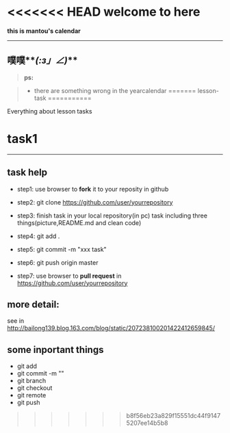 <<<<<<< HEAD
﻿welcome to here
===================


 <i class="icon-cog"></i> **this is mantou's calendar**

----------


噗噗**_(:з」∠)_**  
-------------



> **ps:**

> - there are something wrong in the yearcalendar
=======
lesson-task
===========

Everything about lesson tasks


task1
===
---

task help
------

- step1:
use browser to **fork** it to your reposity in github

- step2:
git clone https://github.com/user/yourrepository

- step3:
finish task in your local repository(in pc)
task including three things(picture,README.md and clean code)

- step4:
git add .

- step5:
git commit -m "xxx task"

- step6:
git push origin master

- step7:
use browser to **pull request** in https://github.com/user/yourrepository

more detail:
----
see in http://bailong139.blog.163.com/blog/static/207238100201422412659845/


some inportant things
----
- git add
- git commit -m ""
- git branch
- git checkout
- git remote
- git push

>>>>>>> b8f56eb23a829f15551dc44f91475207ee14b5b8

